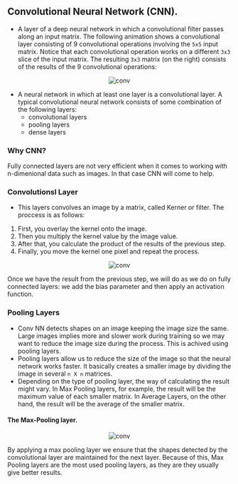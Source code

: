 ## Convolutional Neural Network (CNN).
* A layer of a deep neural network in which a convolutional filter passes along an input matrix.
The following animation shows a convolutional layer consisting of 9 convolutional operations involving the `5x5` input matrix. Notice that each convolutional operation works on a different `3x3` slice of the input matrix. The resulting `3x3` matrix (on the right) consists of the results of the 9 convolutional operations:

<p align="center">
   <img src="" alt="conv"/> 
</p>

 * A neural network in which at least one layer is a convolutional layer. A typical convolutional neural network consists of some combination of the following layers:
    * convolutional layers
    * pooling layers
    * dense layers
    
### Why CNN?
Fully connected layers are not very efficient when it comes to working with n-dimenional data such as images. In that case CNN will come to help.

### Convolutionsl Layer
* This layers convolves an image by a matrix, called Kerner or filter. The proccess is as follows:
1. First, you overlay the kernel onto the image.
2. Then you multiply the kernel value by the image value.
3. After that, you calculate the product of the results of the previous step.
4. Finally, you move the kernel one pixel and repeat the process.

<p align="center">
   <img src="" alt="conv"/> 
</p>

Once we have the result from the previous step, we will do as we do on fully connected layers: we add the bias parameter and then apply an activation function.

### Pooling Layers
- Conv NN detects shapes on an image keeping the image size the same. Large images implies more and slower work during training so we may want to reduce the image size during the process. This is achived using pooling layers.
- Pooling layers allow us to reduce the size of the image so that the neural network works faster. It basically creates a smaller image by dividing the image in several `n X n` matrices.
- Depending on the type of pooling layer, the way of calculating the result might vary. In Max Pooling layers, for example, the result will be the maximum value of each smaller matrix. In Average Layers, on the other hand, the result will be the average of the smaller matrix.

#### The Max-Pooling layer.

<p align="center">
   <img src="" alt="conv"/> 
</p>

By applying a max pooling layer we ensure that the shapes detected by the convolutional layer are maintained for the next layer. Because of this, Max Pooling layers are the most used pooling layers, as they are they usually give better results.















